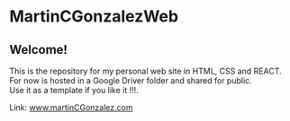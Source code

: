 # MartinCGonzalezWeb

<h2>Welcome!</h2>

This is the repository for my personal web site in HTML, CSS and REACT.
<br>
For now is hosted in a Google Driver folder and shared for public.
<br>
Use it as a template if you like it !!!.

Link: <a href="https://oqzbmsppdg0vwn8s9wzzua-on.drv.tw/NittoWeb/" target="_blank">www.martinCGonzalez.com</a>
